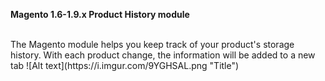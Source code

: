 <p><b>Magento 1.6-1.9.x Product History module</b></p>
<br/>
The Magento module helps you keep track of your product's storage history.
With each product change, the information will be added to a new tab
![Alt text](https://i.imgur.com/9YGHSAL.png "Title")

